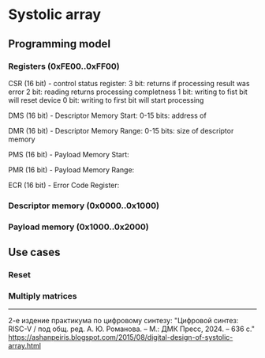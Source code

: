 # Systolic array

## Programming model

### Registers (0xFE00..0xFF00)

CSR (16 bit) - control status register:
3 bit: returns if processing result was error
2 bit: reading returns processing completness
1 bit: writing to fist bit will reset device
0 bit: writing to first bit will start processing

DMS (16 bit) - Descriptor Memory Start:
0-15 bits: address of 

DMR (16 bit) - Descriptor Memory Range:
0-15 bits: size of descriptor memory

PMS (16 bit) - Payload Memory Start:

PMR (16 bit) - Payload Memory Range:

ECR (16 bit) - Error Code Register:

### Descriptor memory (0x0000..0x1000)

### Payload memory (0x1000..0x2000) 

## Use cases

### Reset

### Multiply matrices

-- -- 

2-e издение практикума по цифровому синтезу: "Цифровой синтез: RISC-V / под общ. ред. А. Ю. Романова. – М.: ДМК Пресс, 2024. – 636 с."
https://ashanpeiris.blogspot.com/2015/08/digital-design-of-systolic-array.html
